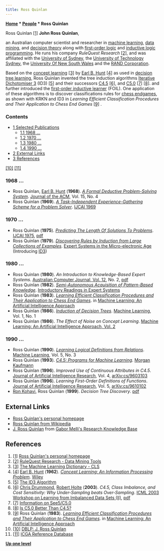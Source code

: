 ```yaml
---
title: Ross Quinlan
---
```

**[Home](Home "Home") \* [People](People "People") \* Ross Quinlan**



 [](https://www.rulequest.com/Personal/) Ross Quinlan <a id="cite-note-1" href="#cite-ref-1">[1]</a> 
**John Ross Quinlan**,  

an Australian computer scientist and researcher in [machine learning](Learning "Learning"), [data mining](https://en.wikipedia.org/wiki/Data_mining), and [decision theory](https://en.wikipedia.org/wiki/Decision_theory) along with [first-order logic](https://en.wikipedia.org/wiki/First-order_logic) and [inductive logic programming](https://en.wikipedia.org/wiki/Inductive_logic_programming).
He runs his company *RuleQuest Research* <a id="cite-note-2" href="#cite-ref-2">[2]</a>, and was affiliated with the [University of Sydney](https://en.wikipedia.org/wiki/University_of_Sydney), the [University of Technology Sydney](https://en.wikipedia.org/wiki/University_of_Technology_Sydney), the [University Of New South Wales](https://en.wikipedia.org/wiki/University_of_New_South_Wales) and the [RAND Corporation](https://en.wikipedia.org/wiki/RAND_Corporation).


Based on the [concept learning](https://en.wikipedia.org/wiki/Concept_learning) <a id="cite-note-3" href="#cite-ref-3">[3]</a> 
by [Earl B. Hunt](https://en.wikipedia.org/wiki/Earl_B._Hunt) <a id="cite-note-4" href="#cite-ref-4">[4]</a> 
as used in [decision tree learning](https://en.wikipedia.org/wiki/Decision_tree_learning), Ross Quinlan invented the tree induction algorithms [Iterative Dichotomiser 3](https://en.wikipedia.org/wiki/ID3_algorithm) (ID3) 
<a id="cite-note-5" href="#cite-ref-5">[5]</a> 
and their successors [C4.5](https://en.wikipedia.org/wiki/C4.5_algorithm) <a id="cite-note-6" href="#cite-ref-6">[6]</a>, and [C5.0](https://en.wikipedia.org/wiki/C4.5_algorithm#Improvements_in_C5.0/See5_algorithm) <a id="cite-note-7" href="#cite-ref-7">[7]</a> <a id="cite-note-8" href="#cite-ref-8">[8]</a>. 
and further introduced the [first-order inductive learner](https://en.wikipedia.org/wiki/First-order_inductive_learner) (FOIL). One application of these algorithms is to discover classifications rules for [chess endgames](Endgame "Endgame"), as shown with KRKN and ID3 in *Learning Efficient Classification Procedures and Their Application to Chess End Games* <a id="cite-note-9" href="#cite-ref-9">[9]</a> . 


  




### Contents


* [1 Selected Publications](#selected-publications)
	+ [1.1 1968 ...](#1968-...)
	+ [1.2 1970 ...](#1970-...)
	+ [1.3 1980 ...](#1980-...)
	+ [1.4 1990 ...](#1990-...)
* [2 External Links](#external-links)
* [3 References](#references)






<a id="cite-note-10" href="#cite-ref-10">[10]</a> <a id="cite-note-11" href="#cite-ref-11">[11]</a>



### 1968 ...


* Ross Quinlan, [Earl B. Hunt](https://en.wikipedia.org/wiki/Earl_B._Hunt) (**1968**). *[A Formal Deductive Problem-Solving System](https://dl.acm.org/citation.cfm?id=321487)*. [Journal of the ACM](ACM#Journal "ACM"), Vol. 15, No. 4
* Ross Quinlan (**1969**). *[A Task-Independent Experience-Gathering Scheme for a Problem Solver](https://dl.acm.org/citation.cfm?id=1624583)*. [IJCAI 1969](Conferences#IJCAI1969 "Conferences")


### 1970 ...


* Ross Quinlan (**1975**). *[Predicting The Length Of Solutions To Problems](https://dl.acm.org/citation.cfm?id=1624682)*. [IJCAI 1975](Conferences#IJCAI1975 "Conferences"), [pdf](https://pdfs.semanticscholar.org/f911/ee5dc4a9257db825fb6cfdc38ef73e16f898.pdf)
* Ross Quinlan (**1979**). *[Discovering Rules by Induction from Large Collections of Examples](https://www.semanticscholar.org/paper/Discovering-rules-by-induction-from-large-of-Quinlan/8cbd784e446ba37de088766534520380b07f9cb1)*. [Expert Systems in the Micro-electronic Age](https://www.zvab.com/buch-suchen/isbn/9780852243817/) (Introducing [ID3](https://en.wikipedia.org/wiki/ID3_algorithm))


### 1980 ...


* Ross Quinlan (**1980**). *An Introduction to Knowledge-Based Expert Systems*. [Australian Computer Journal, Vol. 12](https://dblp.uni-trier.de/db/journals/acj/acj12.html), No. 2, [pdf](https://50years.acs.org.au/content/dam/acs/50-years/journals/acj/ACJ-V12-N02-198005.pdf#page=16)
* Ross Quinlan (**1982**). *[Semi-Autonomous Acquisition of Pattern-Based Knowledge](https://www.researchgate.net/publication/292173657_SEMI-AUTONOMOUS_ACQUISITION_OF_PATTERN-BASED_KNOWLEDGE)*. [Introductory Readings in Expert Systems](https://archive.org/details/introductoryread0000mich)
* Ross Quinlan (**1983**). *[Learning Efficient Classification Procedures and Their Application to Chess End Games](https://link.springer.com/chapter/10.1007/978-3-662-12405-5_15)*. in [Machine Learning: An Artificial Intelligence Approach](https://link.springer.com/book/10.1007%2F978-3-662-12405-5)
* Ross Quinlan (**1986**). *[Induction of Decision Trees](https://link.springer.com/article/10.1007/BF00116251)*. [Machine Learning](https://en.wikipedia.org/wiki/Machine_Learning_(journal)), Vol. 1, No. 1
* Ross Quinlan (**1986**). *The Effect of Noise on Concept Learning*. [Machine Learning: An Artificial Intelligence Approach, Vol. 2](https://dl.acm.org/citation.cfm?id=21934)


### 1990 ...


* Ross Quinlan (**1990**). *[Learning Logical Definitions from Relations](https://link.springer.com/article/10.1023/A:1022699322624)*. [Machine Learning](https://en.wikipedia.org/wiki/Machine_Learning_(journal)), Vol. 5, No. 3
* Ross Quinlan (**1993**). *[C4.5: Programs for Machine Learning](https://dl.acm.org/citation.cfm?id=152181)*. [Morgan Kaufmann](https://en.wikipedia.org/wiki/Morgan_Kaufmann_Publishers)
* Ross Quinlan (**1996**). *Improved Use of Continuous Attributes in C4.5*. [Journal of Artificial Intelligence Research](https://en.wikipedia.org/wiki/Journal_of_Artificial_Intelligence_Research), Vol. 4, [arXiv:cs/9603103](https://arxiv.org/abs/cs/9603103)
* Ross Quinlan (**1996**). *Learning First-Order Definitions of Functions*. [Journal of Artificial Intelligence Research](https://en.wikipedia.org/wiki/Journal_of_Artificial_Intelligence_Research), Vol. 5, [arXiv:cs/9610102](https://arxiv.org/abs/cs/9610102)
* [Ron Kohavi](Mathematician#RKohavi "Mathematician"), Ross Quinlan (**1999**). *Decision Tree Discovery*. [pdf](http://ai.stanford.edu/~ronnyk/treesHB.pdf)


## External Links


* [Ross Quinlan's personal homepage](https://www.rulequest.com/Personal/)
* [Ross Quinlan from Wikipedia](https://en.wikipedia.org/wiki/Ross_Quinlan)
* [J. Ross Quinlan](http://www.gabormelli.com/RKB/J._Ross_Quinlan) from [Gabor Melli's Research Knowledge Base](http://www.gabormelli.com/RKB/HomePage)


## References


1. <a id="cite-ref-1" href="#cite-note-1">[1]</a> [Ross Quinlan's personal homepage](https://www.rulequest.com/Personal/)
2. <a id="cite-ref-2" href="#cite-note-2">[2]</a> [RuleQuest Research - Data Mining Tools](https://www.rulequest.com/)
3. <a id="cite-ref-3" href="#cite-note-3">[3]</a> [The Machine Learning Dictionary - CLS](http://www.cse.unsw.edu.au/~billw/mldict.html#CLS)
4. <a id="cite-ref-4" href="#cite-note-4">[4]</a> [Earl B. Hunt](https://en.wikipedia.org/wiki/Earl_B._Hunt) (**1962**). *[Concept Learning: An Information Processing Problem](https://psycnet.apa.org/record/2008-13026-000)*. [Wiley](https://en.wikipedia.org/wiki/Wiley_(publisher))
5. <a id="cite-ref-5" href="#cite-note-5">[5]</a> [The ID3 Algorithm](https://www.cise.ufl.edu/~ddd/cap6635/Fall-97/Short-papers/2.htm)
6. <a id="cite-ref-6" href="#cite-note-6">[6]</a> [Chris Drummond](Mathematician#CDrummond "Mathematician"), [Robert Holte](Robert_Holte "Robert Holte") (**2003**). *C4.5, Class Imbalance, and Cost Sensitivity: Why Under-Sampling beats Over-Sampling*. [ICML 2003 Workshop on Learning from Imbalanced Data Sets (II)](https://www.site.uottawa.ca/~nat/Workshop2003/workshop2003.html), [pdf](https://www.site.uottawa.ca/~nat/Workshop2003/drummondc.pdf)
7. <a id="cite-ref-7" href="#cite-note-7">[7]</a> [Information on See5/C5.0](https://www.rulequest.com/see5-info.html)
8. <a id="cite-ref-8" href="#cite-note-8">[8]</a> [Is C5.0 Better Than C4.5?](https://www.rulequest.com/see5-comparison.html)
9. <a id="cite-ref-9" href="#cite-note-9">[9]</a> Ross Quinlan (**1983**). *[Learning Efficient Classification Procedures and Their Application to Chess End Games](https://link.springer.com/chapter/10.1007/978-3-662-12405-5_15)*. in [Machine Learning: An Artificial Intelligence Approach](https://link.springer.com/book/10.1007%2F978-3-662-12405-5)
10. <a id="cite-ref-10" href="#cite-note-10">[10]</a> [DBLP: J. Ross Quinlan](https://dblp.uni-trier.de/pers/hd/q/Quinlan:J=_Ross.html)
11. <a id="cite-ref-11" href="#cite-note-11">[11]</a> [ICGA Reference Database](ICGA_Journal#RefDB "ICGA Journal")

**[Up one level](People "People")**







 
